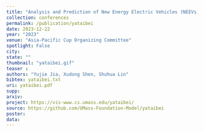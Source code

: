 ```yaml
---
title: "Analysis and Prediction of New Energy Electric Vehicles (NEEVs) in China"
collection: conferences
permalink: /publication/yataibei
date: 2023-12-22
year: "2023"
venue: "Asia-Pacific Cup Organizing Committee"
spotlight: False
city: 
state: ""
thumbnail: "yataibei.gif"
teaser : 
authors: "Yujie Jia, Xudong Shen, Shuhua Lin"
bibtex: yataibei.txt
uri: yataibei.pdf
supp:
arxiv: 
project: https://vis-www.cs.umass.edu/yataibei/
source: https://github.com/UMass-Foundation-Model/yataibei
poster: 
data:
---
```

